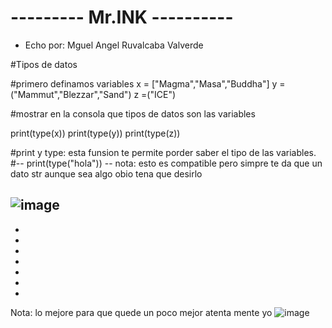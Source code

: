 # --------- Mr.INK ----------
- Echo por: Mguel Angel Ruvalcaba Valverde

#Tipos de datos

#primero definamos variables
x = ["Magma","Masa","Buddha"]
y =("Mammut","Blezzar","Sand")
z =("ICE")

#mostrar en la consola que tipos de datos son las variables

print(type(x))
print(type(y))
print(type(z))

#print y type: esta funsion te permite porder saber el tipo de las variables.
#-- print(type("hola")) -- nota: esto es compatible pero simpre te da que un dato str aunque sea algo obio tena que desirlo

![image](https://github.com/user-attachments/assets/f02a128d-5c1e-4f6a-8f37-1e6d4f392c16)
-
-
-
-
-
-
-
-
Nota: lo mejore para que quede un poco mejor atenta mente yo
![image](https://github.com/user-attachments/assets/11077eee-21ea-49bd-aecd-a1be2a1ca1f4)
